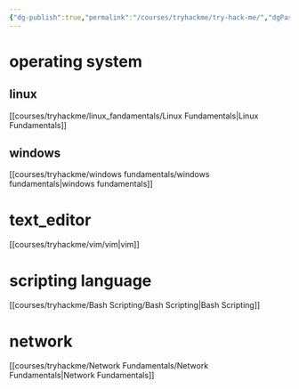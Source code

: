 ```yaml
---
{"dg-publish":true,"permalink":"/courses/tryhackme/try-hack-me/","dgPassFrontmatter":true,"noteIcon":""}
---
```


# operating system 
## linux 
[[courses/tryhackme/linux_fandamentals/Linux Fundamentals\|Linux Fundamentals]]
## windows 
[[courses/tryhackme/windows fundamentals/windows fundamentals\|windows fundamentals]]
# text_editor 
[[courses/tryhackme/vim/vim\|vim]]
# scripting language 
[[courses/tryhackme/Bash Scripting/Bash Scripting\|Bash Scripting]]

# network 
[[courses/tryhackme/Network Fundamentals/Network Fundamentals\|Network Fundamentals]]

